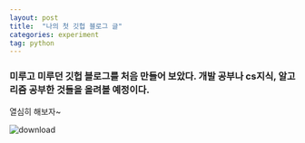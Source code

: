```yaml
---
layout: post
title:  "나의 첫 깃헙 블로그 글"
categories: experiment
tag: python
---
```


### 미루고 미루던 깃헙 블로그를 처음 만들어 보았다. 개발 공부나 cs지식, 알고리즘 공부한 것들을 올려볼 예정이다.

열심히 해보자~



![download](C:\Users\msi\Documents\GitHub\developsy.github.io\images\2022-04-26-first\download.webp)
